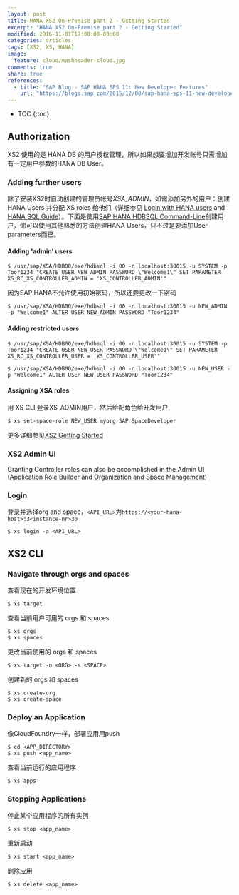```yaml
---
layout: post
title: HANA XS2 On-Premise part 2 - Getting Started
excerpt: "HANA XS2 On-Premise part 2 - Getting Started"
modified: 2016-11-01T17:00:00-00:00
categories: articles
tags: [XS2, XS, HANA]
image:
  feature: cloud/mashheader-cloud.jpg
comments: true
share: true
references:
  - title: "SAP Blog - SAP HANA SPS 11: New Developer Features"
    url: "https://blogs.sap.com/2015/12/08/sap-hana-sps-11-new-developer-features/"
---
```


* TOC
{:toc}

## Authorization

XS2 使用的是 HANA DB 的用户授权管理，所以如果想要增加开发账号只需增加有一定用户参数的HANA DB User。

### Adding further users

除了安装XS2时自动创建的管理员帐号*XSA_ADMIN*，如需添加另外的用户：创建 HANA Users 并分配 XS roles 给他们（详细参见 [Login with HANA users][1] and [HANA SQL Guide][2]）。下面是使用[SAP HANA HDBSQL Command-Line][3]创建用户，你可以使用其他熟悉的方法创建HANA Users，只不过是要添加User parameters而已。

#### Adding 'admin' users
`$ /usr/sap/XSA/HDB00/exe/hdbsql -i 00 -n localhost:30015 -u SYSTEM -p Toor1234 "CREATE USER NEW_ADMIN PASSWORD \"Welcome1\" SET PARAMETER XS_RC_XS_CONTROLLER_ADMIN = 'XS_CONTROLLER_ADMIN'"`

因为SAP HANA不允许使用初始密码，所以还要更改一下密码

`$ /usr/sap/XSA/HDB00/exe/hdbsql -i 00 -n localhost:30015 -u NEW_ADMIN -p "Welcome1" ALTER USER NEW_ADMIN PASSWORD "Toor1234"`

#### Adding restricted users

`$ /usr/sap/XSA/HDB00/exe/hdbsql -i 00 -n localhost:30015 -u SYSTEM -p Toor1234 "CREATE USER NEW_USER PASSWORD \"Welcome1\" SET PARAMETER XS_RC_XS_CONTROLLER_USER = 'XS_CONTROLLER_USER'"`

`$ /usr/sap/XSA/HDB00/exe/hdbsql -i 00 -n localhost:30015 -u NEW_USER -p "Welcome1" ALTER USER NEW_USER PASSWORD "Toor1234"`

#### Assigning XSA roles

用 XS CLI 登录XS_ADMIN用户，然后给配角色给开发用户

`$ xs set-space-role NEW_USER myorg SAP SpaceDeveloper`

更多详细参见[XS2 Getting Started][4]

### XS2 Admin UI

Granting Controller roles can also be accomplished in the Admin UI ([Application Role Builder][5] and [Organization and Space Management][6])

### Login

登录并选择org and space，`<API_URL>`为`https://<your-hana-host>:3<instance-nr>30`

`$ xs login -a <API_URL>`

## XS2 CLI

### Navigate through orgs and spaces

查看现在的开发环境位置

`$ xs target`

查看当前用户可用的 orgs 和 spaces

```
$ xs orgs
$ xs spaces
```

更改当前使用的 orgs 和 spaces

`$ xs target -o <ORG> -s <SPACE>`

创建新的 orgs 和 spaces

```
$ xs create-org
$ xs create-space
```

### Deploy an Application

像CloudFoundry一样，部署应用用push

```
$ cd <APP_DIRECTORY>
$ xs push <app_name>
```

查看当前运行的应用程序

`$ xs apps`

### Stopping Applications

停止某个应用程序的所有实例

`$ xs stop <app_name>`

重新启动

`$ xs start <app_name>`

删除应用

`$ xs delete <app_name>`



[1]:/docs/xs2/xs2-Login-with-HANA-users.pdf
[2]:http://help.sap.com/saphelp_hanaplatform/helpdata/en/20/d5ddb075191014b594f7b11ff08ee2/content.htm
[3]:https://help.sap.com/saphelp_hanaplatform/helpdata/en/c2/2c67c3bb571014afebeb4a76c3d95d/content.htm
[4]:/docs/xs2/xs2-Getting-Started.pdf
[5]:/docs/xs2/xs2-Application-Role-Builder.pdf
[6]:/docs/xs2/xs2-Org-and-Space-Management.pdf
